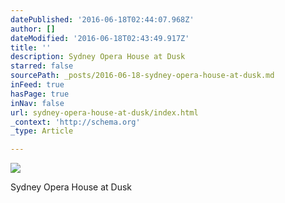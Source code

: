 ```yaml
---
datePublished: '2016-06-18T02:44:07.968Z'
author: []
dateModified: '2016-06-18T02:43:49.917Z'
title: ''
description: Sydney Opera House at Dusk
starred: false
sourcePath: _posts/2016-06-18-sydney-opera-house-at-dusk.md
inFeed: true
hasPage: true
inNav: false
url: sydney-opera-house-at-dusk/index.html
_context: 'http://schema.org'
_type: Article

---
```

![](https://the-grid-user-content.s3-us-west-2.amazonaws.com/b09058c8-01cb-4e4b-ab20-da7c581e0d1c.jpg)

Sydney Opera House at Dusk